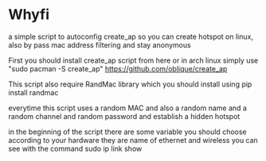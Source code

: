 # Whyfi
a simple script to autoconfig create_ap so you can create hotspot on linux, also by pass mac address filtering and stay anonymous

First you should install create_ap script from here or in arch linux simply use "sudo pacman -S create_ap"
https://github.com/oblique/create_ap

This script also require RandMac library which you should install using pip install randmac

everytime this script uses a random MAC and also a random name and a random channel and random password and establish a hidden hotspot

in the beginning of the script there are some variable you should choose according to your hardware 
they are name of ethernet and wireless you can see with the command sudo ip link show
